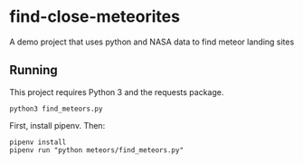 # find-close-meteorites
A demo project that uses python and NASA data to find meteor landing sites

## Running
 This project requires Python 3 and the requests package.

 `python3 find_meteors.py`

First, install pipenv. Then:

```
pipenv install
pipenv run "python meteors/find_meteors.py"
```
